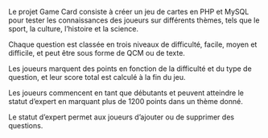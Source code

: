 Le projet Game Card consiste à créer un jeu de cartes en PHP et MySQL pour tester les connaissances des joueurs sur différents thèmes, tels que le sport, la culture, l’histoire et la science.

Chaque question est classée en trois niveaux de difficulté, facile, moyen et difficile, et peut être sous forme de QCM ou de texte.

Les joueurs marquent des points en fonction de la difficulté et du type de question, et leur score total est calculé à la fin du jeu.

Les joueurs commencent en tant que débutants et peuvent atteindre le statut d’expert en marquant plus de 1200 points dans un thème donné.

Le statut d’expert permet aux joueurs d’ajouter ou de supprimer des questions.
